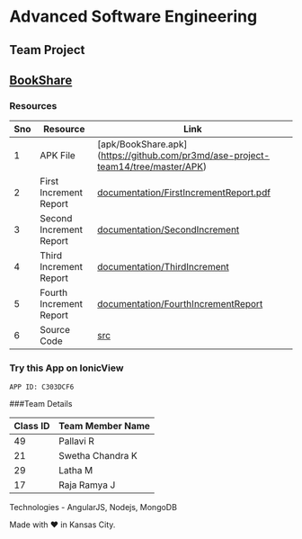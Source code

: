 # Advanced Software Engineering
## Team Project
## [BookShare](http://104.131.189.244/#/) 

### Resources
Sno      | Resource                 | Link
---------|--------------------------|-------------------------------------------------------------------------------------------------
1        | APK File                 | [apk/BookShare.apk] (https://github.com/pr3md/ase-project-team14/tree/master/APK)
2        | First Increment Report   | [documentation/FirstIncrementReport.pdf](https://github.com/pr3md/ase-project-team14/blob/master/documentation/FirstIncrementReport.pdf)
3        | Second Increment Report  | [documentation/SecondIncrement](https://github.com/pr3md/ase-project-team14/blob/master/documentation/2nd%20Increment.pdf)
4        | Third Increment Report   | [documentation/ThirdIncrement](https://github.com/pr3md/ase-project-team14/blob/master/documentation/Third_Increment_Report.pdf)
5        | Fourth Increment Report  | [documentation/FourthIncrementReport](https://github.com/pr3md/ase-project-team14/blob/master/documentation/Third_Increment_Report.pdf)
6        | Source Code              | [src](https://github.com/pr3md/ase-project-team14/tree/master/src)

### Try this App on IonicView
```bash
APP ID: C303DCF6
```

###Team Details

Class ID | Team Member Name
---------|------------------
49       | Pallavi R
21       | Swetha Chandra K
29       | Latha M
17       | Raja Ramya J
         
Technologies - AngularJS, Nodejs, MongoDB

Made with ❤ in Kansas City.
